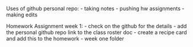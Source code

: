 Uses of github personal repo:
    - taking notes 
    - pushing hw assignments 
    - making edits

Homework Assignment week 1:
    - check on the github for the details
    - add the personal github repo link to the class roster doc
    - create a recipe card and add this to the homework - week one folder

